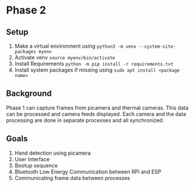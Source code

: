 # Phase 2

## Setup
1. Make a virtual environment using ```python3 -m venv --system-site-packages myenv```
2. Activate venv ```source myenv/bin/activate```
3. Install Requirements ```python -m pip install -r requirements.txt```
4. Install system packages if missing using ```sudo apt install <package name>```

## Background
Phase 1 can capture frames from picamera and thermal cameras.
This data can be processed and camera feeds displayed.
Each camera and the data processing are done in separate processes and all synchronized.

## Goals
1. Hand detection using picamera
2. User Interface
3. Bootup sequence
4. Bluetooth Low Energy Communication between RPi and ESP
5. Communicating frame data between processes